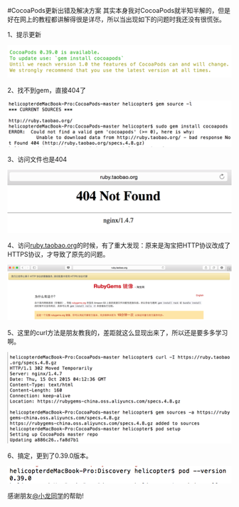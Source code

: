 #CocoaPods更新出错及解决方案
其实本身我对CocoaPods就半知半解的，但是好在网上的教程都讲解得很是详尽，所以当出现如下的问题时我还没有很慌张。


1、提示更新

![](https://raw.githubusercontent.com/bw4uf/bw4uf.github.io/master/_posts/CocoaPods更新出错及解决方案pics/reminder.png)

2、找不到gem，直接404了

![](https://raw.githubusercontent.com/bw4uf/bw4uf.github.io/master/_posts/CocoaPods更新出错及解决方案pics/install.png)

3、访问文件也是404

![](https://raw.githubusercontent.com/bw4uf/bw4uf.github.io/master/_posts/CocoaPods更新出错及解决方案pics/404.png)

4、访问[ruby.taobao.org](https://ruby.taobao.org)的时候，有了重大发现：原来是淘宝把HTTP协议改成了HTTPS协议，才导致了原先的问题。

![](https://raw.githubusercontent.com/bw4uf/bw4uf.github.io/master/_posts/CocoaPods更新出错及解决方案pics/taobao.png)

5、这里的curl方法是朋友教我的，差距就这么显现出来了，所以还是要多多学习啊。

![](https://raw.githubusercontent.com/bw4uf/bw4uf.github.io/master/_posts/CocoaPods更新出错及解决方案pics/success.png)

6、搞定，更到了0.39.0版本。

![](https://raw.githubusercontent.com/bw4uf/bw4uf.github.io/master/_posts/CocoaPods更新出错及解决方案pics/done.png)


感谢朋友[@小龙同学](https://github.com/longkai)的帮助!
